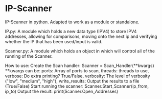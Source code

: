 # IP-Scanner
IP-Scanner in python. Adapted to work as a module or standalone.

IP.py: A module which holds a new data type (IPV4) to store IPV4 addresses, allowing for comparisons, moving onto the next ip and verifying whether the IP that has been used/input is valid.

Scanner.py: A module which holds an object in which will control all of the running of the Scanner.

How to use:
Create the Scan handler: 	Scanner = Scan_Handler(**kwargs)
							**kwargs can be:
									ports: 			Array of ports to scan, 
									threads: 		threads to use,
									verbose:		Do extra printing? True/False,
									verbosity:		The level of verbosity ("low", "medium", "high"),
									write_results:	Output the results to a file (True/False)
Start running the scanner:	Scanner.Start_Scanner(ip_from, ip_to)
Output the result:			print(Scanner.Open_Addresses)